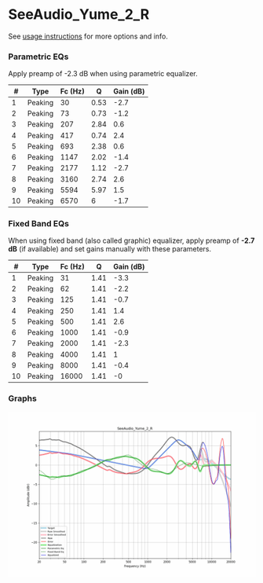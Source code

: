 # SeeAudio_Yume_2_R
See [usage instructions](https://github.com/jaakkopasanen/AutoEq#usage) for more options and info.

### Parametric EQs
Apply preamp of -2.3 dB when using parametric equalizer.

|   # | Type    |   Fc (Hz) |    Q |   Gain (dB) |
|-----|---------|-----------|------|-------------|
|   1 | Peaking |        30 | 0.53 |        -2.7 |
|   2 | Peaking |        73 | 0.73 |        -1.2 |
|   3 | Peaking |       207 | 2.84 |         0.6 |
|   4 | Peaking |       417 | 0.74 |         2.4 |
|   5 | Peaking |       693 | 2.38 |         0.6 |
|   6 | Peaking |      1147 | 2.02 |        -1.4 |
|   7 | Peaking |      2177 | 1.12 |        -2.7 |
|   8 | Peaking |      3160 | 2.74 |         2.6 |
|   9 | Peaking |      5594 | 5.97 |         1.5 |
|  10 | Peaking |      6570 | 6    |        -1.7 |

### Fixed Band EQs
When using fixed band (also called graphic) equalizer, apply preamp of **-2.7 dB** (if available) and set gains manually with these parameters.

|   # | Type    |   Fc (Hz) |    Q |   Gain (dB) |
|-----|---------|-----------|------|-------------|
|   1 | Peaking |        31 | 1.41 |        -3.3 |
|   2 | Peaking |        62 | 1.41 |        -2.2 |
|   3 | Peaking |       125 | 1.41 |        -0.7 |
|   4 | Peaking |       250 | 1.41 |         1.4 |
|   5 | Peaking |       500 | 1.41 |         2.6 |
|   6 | Peaking |      1000 | 1.41 |        -0.9 |
|   7 | Peaking |      2000 | 1.41 |        -2.3 |
|   8 | Peaking |      4000 | 1.41 |         1   |
|   9 | Peaking |      8000 | 1.41 |        -0.4 |
|  10 | Peaking |     16000 | 1.41 |        -0   |

### Graphs
![](./SeeAudio_Yume_2_R.png)
